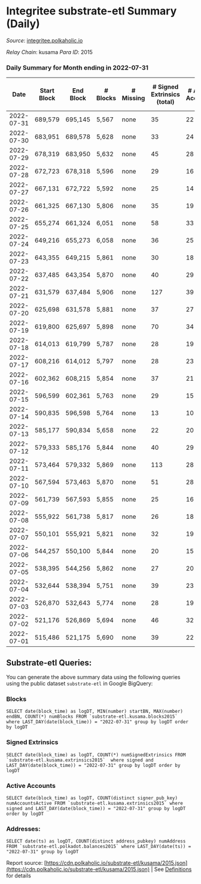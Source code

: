 # Integritee substrate-etl Summary (Daily)

_Source_: [integritee.polkaholic.io](https://integritee.polkaholic.io)

*Relay Chain*: kusama
*Para ID*: 2015



### Daily Summary for Month ending in 2022-07-31


| Date | Start Block | End Block | # Blocks | # Missing | # Signed Extrinsics (total) | # Active Accounts | # Addresses with Balances | # Events | # Transfers | # XCM Transfers In | # XCM Transfers Out |
| ---- | ----------- | --------- | -------- | --------- | --------------------------- | ----------------- | ------------------------- | -------- | ----------- | ------------------ | ------------------- |
| 2022-07-31 | 689,579 | 695,145 | 5,567 | none  | 35 | 22 | 11,511 | 11,332 | 24 ($4,441.22) |   |   |
| 2022-07-30 | 683,951 | 689,578 | 5,628 | none  | 33 | 24 | 11,506 | 11,432 | 24 ($4,389.13) |   |   |
| 2022-07-29 | 678,319 | 683,950 | 5,632 | none  | 45 | 28 | 11,505 | 11,504 | 27 ($3,189.34) |   |   |
| 2022-07-28 | 672,723 | 678,318 | 5,596 | none  | 29 | 16 | 11,505 | 11,353 | 15 ($1,511.82) |   | 2 ($1.92) |
| 2022-07-27 | 667,131 | 672,722 | 5,592 | none  | 25 | 14 | 11,505 | 11,320 | 17 ($1,979.86) |   |   |
| 2022-07-26 | 661,325 | 667,130 | 5,806 | none  | 35 | 19 | 11,502 | 11,796 | 20 ($1,930.01) |   |   |
| 2022-07-25 | 655,274 | 661,324 | 6,051 | none  | 58 | 33 | 11,502 | 12,412 | 45 ($3,682.62) |   |   |
| 2022-07-24 | 649,216 | 655,273 | 6,058 | none  | 36 | 25 | 11,498 | 12,312 | 26 ($2,045.54) |   |   |
| 2022-07-23 | 643,355 | 649,215 | 5,861 | none  | 30 | 18 | 11,496 | 11,884 | 18 ($7,998.96) |   |   |
| 2022-07-22 | 637,485 | 643,354 | 5,870 | none  | 40 | 29 | 11,496 | 11,954 | 28 ($27,063.36) |   |   |
| 2022-07-21 | 631,579 | 637,484 | 5,906 | none  | 127 | 39 | 11,495 | 12,458 | 121 ($31,574.39) |   |   |
| 2022-07-20 | 625,698 | 631,578 | 5,881 | none  | 37 | 27 | 11,492 | 11,966 | 28 ($6,733.11) |   |   |
| 2022-07-19 | 619,800 | 625,697 | 5,898 | none  | 70 | 34 | 11,487 | 12,174 | 60 ($19,840.36) |   |   |
| 2022-07-18 | 614,013 | 619,799 | 5,787 | none  | 28 | 19 | 11,476 | 11,717 | 18 ($4,985.66) |   |   |
| 2022-07-17 | 608,216 | 614,012 | 5,797 | none  | 28 | 23 | 11,474 | 11,743 | 22 ($4,319.39) |   | 1 ($0.31) |
| 2022-07-16 | 602,362 | 608,215 | 5,854 | none  | 37 | 21 | 11,474 | 11,905 | 23 ($4,170.47) |   |   |
| 2022-07-15 | 596,599 | 602,361 | 5,763 | none  | 29 | 15 | 11,471 | 11,689 | 20 ($1,421.28) | 1 ($519.46) |   |
| 2022-07-14 | 590,835 | 596,598 | 5,764 | none  | 13 | 10 | 11,468 | 11,599 | 9 ($573.34) |   |   |
| 2022-07-13 | 585,177 | 590,834 | 5,658 | none  | 22 | 20 | 11,468 | 11,426 | 8 ($1,238.65) |   |   |
| 2022-07-12 | 579,333 | 585,176 | 5,844 | none  | 40 | 29 | 11,468 | 11,902 | 30 ($12,751.09) |   | 1 ($1.06) |
| 2022-07-11 | 573,464 | 579,332 | 5,869 | none  | 113 | 28 | 11,466 | 12,317 | 98 ($21,315.01) |   |   |
| 2022-07-10 | 567,594 | 573,463 | 5,870 | none  | 51 | 28 | 11,464 | 12,011 | 40 ($14,724.55) |   |   |
| 2022-07-09 | 561,739 | 567,593 | 5,855 | none  | 25 | 16 | 11,456 | 11,848 | 15 ($7,480.32) |   |   |
| 2022-07-08 | 555,922 | 561,738 | 5,817 | none  | 26 | 18 | 11,455 | 11,775 | 13 ($8,360.13) |   |   |
| 2022-07-07 | 550,101 | 555,921 | 5,821 | none  | 32 | 19 | 11,455 | 11,799 | 13 ($1,651.49) |   |   |
| 2022-07-06 | 544,257 | 550,100 | 5,844 | none  | 20 | 15 | 11,453 | 11,796 | 11 ($671.92) |   | 2 ($24.67) |
| 2022-07-05 | 538,395 | 544,256 | 5,862 | none  | 27 | 20 | 11,453 | 11,867 | 15 ($1,923.96) |   |   |
| 2022-07-04 | 532,644 | 538,394 | 5,751 | none  | 39 | 23 | 11,450 | 11,709 | 25 ($47,122.38) |   |   |
| 2022-07-03 | 526,870 | 532,643 | 5,774 | none  | 28 | 19 | 11,447 | 11,699 | 16 ($7,213.01) |   | 1 ($6.89) |
| 2022-07-02 | 521,176 | 526,869 | 5,694 | none  | 46 | 32 | 11,447 | 11,623 | 20 ($503.55) |   | 1 ($15.78) |
| 2022-07-01 | 515,486 | 521,175 | 5,690 | none  | 39 | 22 | 11,446 | 11,612 | 18 ($1,024.65) |   | 8 ($5.71) |

## Substrate-etl Queries:
You can generate the above summary data using the following queries using the public dataset `substrate-etl` in Google BigQuery:


### Blocks
```
SELECT date(block_time) as logDT, MIN(number) startBN, MAX(number) endBN, COUNT(*) numBlocks FROM `substrate-etl.kusama.blocks2015`  where LAST_DAY(date(block_time)) = "2022-07-31" group by logDT order by logDT
```


### Signed Extrinsics
```
SELECT date(block_time) as logDT, COUNT(*) numSignedExtrinsics FROM `substrate-etl.kusama.extrinsics2015`  where signed and LAST_DAY(date(block_time)) = "2022-07-31" group by logDT order by logDT
```


### Active Accounts
```
SELECT date(block_time) as logDT, COUNT(distinct signer_pub_key) numAccountsActive FROM `substrate-etl.kusama.extrinsics2015` where signed and LAST_DAY(date(block_time)) = "2022-07-31" group by logDT order by logDT
```


### Addresses:
```
SELECT date(ts) as logDT, COUNT(distinct address_pubkey) numAddress FROM `substrate-etl.polkadot.balances2015` where LAST_DAY(date(ts)) = "2022-07-31" group by logDT
```



Report source: [https://cdn.polkaholic.io/substrate-etl/kusama/2015.json](https://cdn.polkaholic.io/substrate-etl/kusama/2015.json) | See [Definitions](/DEFINITIONS.md) for details
